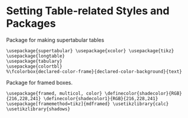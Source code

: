 # Setting Table-related Styles and Packages



Package for making supertabular tables

    \usepackage{supertabular} \usepackage{xcolor} \usepackage{tikz} \usepackage{longtable}
    \usepackage{tabulary}
    \usepackage{colortbl}
    %\fcolorbox{declared-color-frame}{declared-color-background}{text}


Package for framed boxes.

    \usepackage{framed, multicol, color} \definecolor{shadecolor}{RGB}{216,228,241} \definecolor{shadecolor1}{RGB}{216,228,241}   
    \usepackage[framemethod=tikz]{mdframed} \usetikzlibrary{calc} \usetikzlibrary{shadows}
